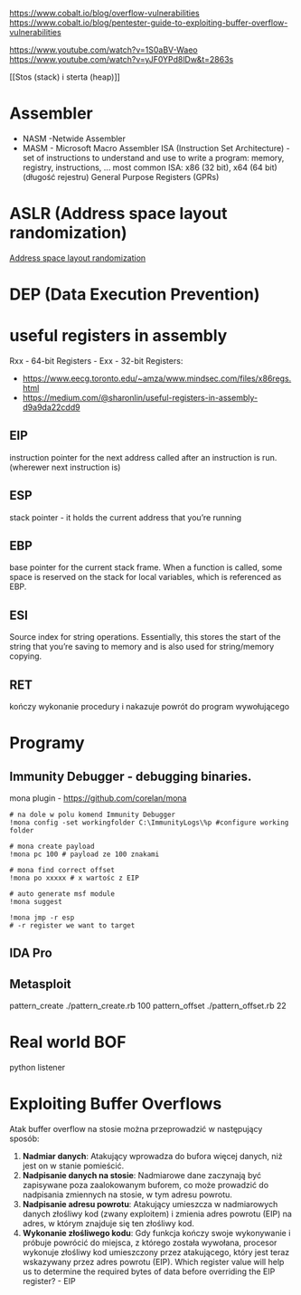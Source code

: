https://www.cobalt.io/blog/overflow-vulnerabilities
https://www.cobalt.io/blog/pentester-guide-to-exploiting-buffer-overflow-vulnerabilities

https://www.youtube.com/watch?v=1S0aBV-Waeo
https://www.youtube.com/watch?v=yJF0YPd8lDw&t=2863s

[[Stos (stack) i sterta (heap)]]
# Assembler
* NASM -Netwide Assembler
* MASM - Microsoft Macro Assembler
ISA (Instruction Set Architecture) - set of instructions to understand and use to write a program: memory, registry, instructions, ...
most common ISA: x86 (32 bit), x64 (64 bit) (długość rejestru)
General Purpose Registers (GPRs)

# ASLR (Address space layout randomization)
[Address space layout randomization](https://en.wikipedia.org/wiki/Address_space_layout_randomization)
# DEP (Data Execution Prevention)

# useful registers in assembly 
Rxx - 64-bit Registers - 
Exx - 32-bit Registers: 
- https://www.eecg.toronto.edu/~amza/www.mindsec.com/files/x86regs.html
- https://medium.com/@sharonlin/useful-registers-in-assembly-d9a9da22cdd9
## EIP
instruction pointer for the next address called after an instruction is run. (wherewer next instruction is) 
## ESP
stack pointer - it holds the current address that you’re running
## EBP
base pointer for the current stack frame. When a function is called, some space is reserved on the stack for local variables, which is referenced as EBP.
## ESI
Source index for string operations. Essentially, this stores the start of the string that you’re saving to memory and is also used for string/memory copying.
## RET
kończy wykonanie procedury i nakazuje powrót do program wywołującego

# Programy
## Immunity Debugger - debugging binaries.
mona plugin - https://github.com/corelan/mona
```
# na dole w polu komend Immunity Debugger
!mona config -set workingfolder C:\ImmunityLogs\%p #configure working folder 

# mona create payload
!mona pc 100 # payload ze 100 znakami

# mona find correct offset 
!mona po xxxxx # x wartośc z EIP

# auto generate msf module 
!mona suggest

!mona jmp -r esp 
# -r register we want to target
```
## IDA Pro
## Metasploit
pattern_create
	./pattern_create.rb 100
pattern_offset
	./pattern_offset.rb 22
# Real world BOF
python listener 


# Exploiting Buffer Overflows
Atak buffer overflow na stosie można przeprowadzić w następujący sposób:

1. **Nadmiar danych**: Atakujący wprowadza do bufora więcej danych, niż jest on w stanie pomieścić.
2. **Nadpisanie danych na stosie**: Nadmiarowe dane zaczynają być zapisywane poza zaalokowanym buforem, co może prowadzić do nadpisania zmiennych na stosie, w tym adresu powrotu.
3. **Nadpisanie adresu powrotu**: Atakujący umieszcza w nadmiarowych danych złośliwy kod (zwany exploitem) i zmienia adres powrotu (EIP) na adres, w którym znajduje się ten złośliwy kod.
4. **Wykonanie złośliwego kodu**: Gdy funkcja kończy swoje wykonywanie i próbuje powrócić do miejsca, z którego została wywołana, procesor wykonuje złośliwy kod umieszczony przez atakującego, który jest teraz wskazywany przez adres powrotu (EIP).
Which register value will help us to determine the required bytes of data before overriding the EIP register? - EIP